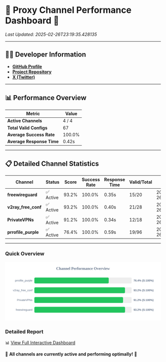# 🌟 Proxy Channel Performance Dashboard 🌟

_Last Updated: 2025-02-26T23:19:35.428135_

---

## 👩‍💻 Developer Information

- **[GitHub Profile](https://github.com/4n0nymou3)**  
- **[Project Repository](https://github.com/4n0nymou3/multi-proxy-config-fetcher)**  
- **[X (Twitter)](https://x.com/4n0nymou3)**  

---

## 📊 Performance Overview

| Metric                | Value       |
|-----------------------|-------------|
| **Active Channels**   | 4 / 4       |
| **Total Valid Configs** | 67          |
| **Average Success Rate** | 100.0%      |
| **Average Response Time** | 0.42s       |

---

## 📋 Detailed Channel Statistics

| Channel          | Status     | Score  | Success Rate | Response Time | Valid/Total | Last Success               |
|------------------|------------|--------|--------------|---------------|-------------|----------------------------|
| **freewireguard**  | ✅ Active  | 93.2%  | 100.0% | 0.35s         | 15/20       | 2025-02-26T23:19:35.426233 |
| **v2ray_free_conf**  | ✅ Active  | 93.2%  | 100.0% | 0.40s         | 21/28       | 2025-02-26T23:19:34.673720 |
| **PrivateVPNs**  | ✅ Active  | 91.2%  | 100.0% | 0.34s         | 12/18       | 2025-02-26T23:19:35.047451 |
| **prrofile_purple**  | ✅ Active  | 76.4%  | 100.0% | 0.59s         | 19/96       | 2025-02-26T23:19:34.207908 |

---

### Quick Overview
<div align="center">
  <a href="https://raw.githubusercontent.com/nullluser/NullRepo/refs/heads/main/assets/channel_stats_chart.svg">
    <img src="https://raw.githubusercontent.com/nullluser/NullRepo/refs/heads/main/assets/channel_stats_chart.svg" alt="Source Performance Statistics" width="800">
  </a>
</div>

### Detailed Report
📊 [View Full Interactive Dashboard](https://htmlpreview.github.io/?https://github.com/nullluser/NullRepo/blob/main/assets/performance_report.html)

🎉 **All channels are currently active and performing optimally!** 🎉
